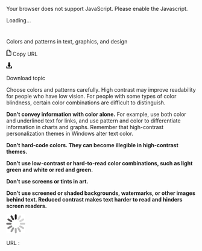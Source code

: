 ﻿Your browser does not support JavaScript. Please enable the Javascript.

Loading...

# 

Colors and patterns in text, graphics, and design

![Copy URL](media/colors-patterns-text-graphics-design/Copy.png)
Copy URL

![Download](media/colors-patterns-text-graphics-design/Download.png)

Download topic

Choose
colors and patterns carefully. High contrast may improve
readability for people who have low vision. For people with some types
of color blindness, certain color combinations are difficult to
distinguish. 

**Don’t convey information with color alone.** 
For example, use both color and underlined text for links, and use
pattern and color to differentiate information in charts
and graphs. Remember that high-contrast personalization themes
in Windows alter text color. 

**Don’t hard-code colors. They can become illegible in high-contrast themes.**

**Don’t use low-contrast or hard-to-read color combinations, such as light green and white or red and green.**

**Don’t use screens or tints in art.**

**Don’t use screened or shaded backgrounds, watermarks, or other images behind text. Reduced contrast makes text harder to read and hinders screen readers.**

![In progress](media/colors-patterns-text-graphics-design/activity-large.gif)

URL :

